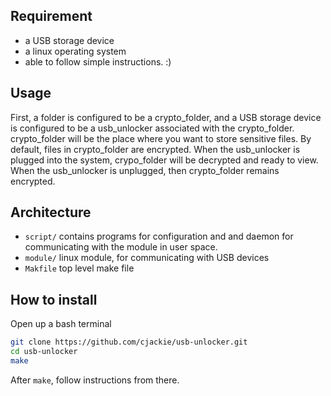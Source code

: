 ## Requirement
 - a USB storage device
 - a linux operating system
 - able to follow simple instructions. :)
 
## Usage
First, a folder is configured to be a crypto_folder, and a USB storage device is configured to be a usb_unlocker associated with the crypto_folder. crypto_folder will be the place where you want to store sensitive files. By default, files in crypto_folder are encrypted. When the usb_unlocker is plugged into the system, crypo_folder will be decrypted and ready to view. When the usb_unlocker is unplugged, then crypto_folder remains encrypted.

## Architecture
- ```script/``` contains programs for configuration and and daemon for communicating with the module in user space.
- ```module/``` linux module, for communicating with USB devices
- ```Makfile``` top level make file

## How to install
Open up a bash terminal
``` bash
git clone https://github.com/cjackie/usb-unlocker.git
cd usb-unlocker
make
```
After ```make```, follow instructions from there.


